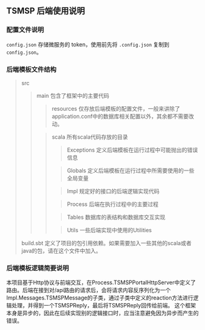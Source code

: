 ## TSMSP 后端使用说明

### 配置文件说明

`config.json` 存储微服务的 token，使用前先将 `.config.json` 复制到 `config.json`。

### 后端模板文件结构
> src
> > main 包含了框架中的主要代码
> > > resources 仅存放后端模板的配置文件，一般来讲除了application.conf中的数据库相关配置以外，其余都不需要改动。
> >
> > > scala 所有scala代码存放的目录
> > > > Exceptions 定义后端模板在运行过程中可能抛出的错误信息
> > >
> > > > Globals 定义后端模板在运行过程中所需要使用的一些全局变量
> > >
> > > > Impl 规定好的接口的后端逻辑实现代码
> > >
> > > > Process 后端在执行过程中的主要过程
> > >
> > > > Tables 数据库的表结构和数据库交互实现
> > >
> > > > Utils 一些后端实现中使用的Utilities
>
> build.sbt 定义了项目的包引用依赖。如果需要加入一些其他的scala或者java的包，请在这个文件中加入。
>

### 后端模板逻辑简要说明
本项目基于Http协议与前端交互，在Process.TSMSPPortalHttpServer中定义了路由。后端在接到对/api路由的请求后，会将请求内容反序列化为一个Impl.Messages.TSMSPMessage的子类，通过子类中定义的reaction方法进行逻辑处理，并得到一个TSMSPReply，最后将TSMSPReply回传给前端。
这个框架本身是异步的，因此在后续实现别的逻辑接口时，应当注意避免因为异步而产生的错误。
